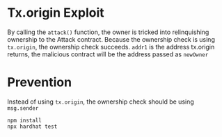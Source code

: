 # Tx.origin Exploit

By calling the `attack()` function, the owner is tricked into relinquishing ownership to the Attack contract. Because the ownership check is using `tx.origin`, the ownership check succeeds. `addr1` is the address tx.origin returns, the malicious contract will be the address passed as `newOwner`

# Prevention

Instead of using `tx.origin`, the ownership check should be using `msg.sender`

```shell
npm install
npx hardhat test
```
